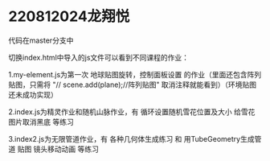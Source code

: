 # 220812024龙翔悦
代码在master分支中

切换index.html中导入的js文件可以看到不同课程的作业：

1.my-element.js为第一次 地球贴图旋转，控制面板设置 的作业（里面还包含阵列贴图，只需将 "// scene.add(plane);//阵列贴图" 取消注释就能看到）（环境贴图还未成功实现）

2.index.js为精灵作业和随机山脉作业，有 循环设置随机雪花位置及大小 给雪花图片取消黑底 等练习

3.index2.js为无限管道作业，有 各种几何体生成练习 和 用TubeGeometry生成管道 贴图 镜头移动动画 等练习

